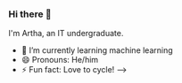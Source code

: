 ### Hi there 👋

I'm Artha, an IT undergraduate.
- 🌱 I’m currently learning machine learning
- 😄 Pronouns: He/him
- ⚡ Fun fact: Love to cycle!
-->
